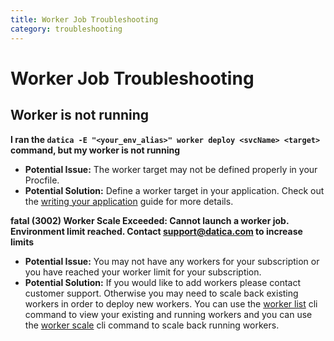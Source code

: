 ```yaml
---
title: Worker Job Troubleshooting
category: troubleshooting
---
```


# Worker Job Troubleshooting

## Worker is not running

**I ran the `datica -E "<your_env_alias>" worker deploy <svcName> <target>` command, but my worker is not running**

- **Potential Issue:** The worker target may not be defined properly in your Procfile.
- **Potential Solution:** Define a worker target in your application. Check out the [writing your application](/compliant-cloud/articles/writing-your-application/) guide for more details.

**fatal (3002) Worker Scale Exceeded: Cannot launch a worker job. Environment limit reached. Contact support@datica.com to increase limits**

- **Potential Issue:** You may not have any workers for your subscription or you have reached your worker limit for your subscription.
- **Potential Solution:** If you would like to add workers please contact customer support.  Otherwise you may need to scale back existing workers in order to deploy new workers. You can use the [worker list](/compliant-cloud/cli-reference#worker-list) cli command to view your existing and running workers and you can use the [worker scale](/compliant-cloud/cli-reference#worker-scale) cli command to scale back running workers.
